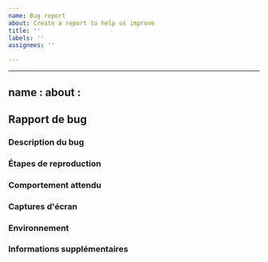 ```yaml
---
name: Bug report
about: Create a report to help us improve
title: ''
labels: ''
assignees: ''

---
```


---
name : 
about : 
---

## Rapport de bug

### Description du bug

### Étapes de reproduction

### Comportement attendu

### Captures d'écran

### Environnement

### Informations supplémentaires
